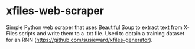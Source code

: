 # xfiles-web-scraper
Simple Python web scraper that uses Beautiful Soup to extract text from X-Files scripts and write them to a .txt file. Used to obtain a training dataset for an RNN (https://github.com/susieward/xfiles-generator).
